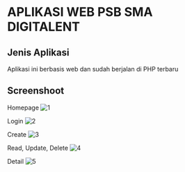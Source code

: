 # APLIKASI WEB PSB SMA DIGITALENT



## Jenis Aplikasi

Aplikasi ini berbasis web dan sudah berjalan di PHP terbaru
<br>

## Screenshoot

Homepage
![1](https://user-images.githubusercontent.com/75374189/224322176-de683751-e232-4ca1-a66b-a342153e1b6b.png)

Login
![2](https://user-images.githubusercontent.com/75374189/224322261-240cda71-4d2b-49a9-9b87-82e463b63294.png)

Create
![3](https://user-images.githubusercontent.com/75374189/224322341-4977e224-2f47-4d8b-a439-828768ff0172.png)

Read, Update, Delete
![4](https://user-images.githubusercontent.com/75374189/224322428-ee2c9bdc-0ef7-416c-9bdd-bfe12fb0e53f.png)

Detail
![5](https://user-images.githubusercontent.com/75374189/224322486-97aa6b28-43a7-4d65-9ae6-0eb8b7860a76.png)
<br>
